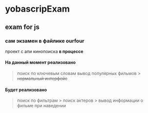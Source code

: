 # yobascripExam
## exam for js
### сам экзамен в файлике ourfour
проект с апи кинопоиска **в процессе**
  #### На данный момент реализовано
> поиск по ключевым словам
  > вывод популярных фильмов
    > ~~нормальный интерфейс~~
 #### Будет реализовано
  > поиск по фильтрам
    > поиск актеров
      > вывод информации о фильме при наведении
